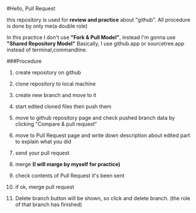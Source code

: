 #Hello, Pull Request

this repository is used for **review and practice** about "github".
All procedure is done by only me(a double role)

In this practice I don't use **"Fork & Pull Model"**, instead I'm gonna use **"Shared Repository Model"**
Basically, I use github.app or sourcetree.app instead of terminal,commandline.

###Procedure

1. create repository on github
2. clone repository to local machine
3. create new branch and move to it
4. start edited cloned files then push them
5. move to github repository page and check pushed branch data by clicking "Compare & pull request"
6. move to Pull Request page and write down description about edited part to explain what you did
7. send your pull request

8. merge **(I will marge by myself for practice)**
9. check contents of Pull Request it's been sent
10. if ok, merge pull request
11. Delete branch button will be shown, so click and delete branch. (the role of that branch has finished)






